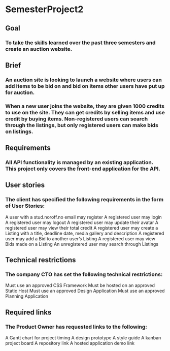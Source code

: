 # SemesterProject2

## Goal
### To take the skills learned over the past three semesters and create an auction website.

## Brief
### An auction site is looking to launch a website where users can add items to be bid on and bid on items other users have put up for auction.

### When a new user joins the website, they are given 1000 credits to use on the site. They can get credits by selling items and use credit by buying items. Non-registered users can search through the listings, but only registered users can make bids on listings.

## Requirements
### All API functionality is managed by an existing application. This project only covers the front-end application for the API.


## User stories
### The client has specified the following requirements in the form of User Stories:
A user with a stud.noroff.no email may register
A registered user may login
A registered user may logout
A registered user may update their avatar
A registered user may view their total credit
A registered user may create a Listing with a title, deadline date, media gallery and description
A registered user may add a Bid to another user’s Listing
A registered user may view Bids made on a Listing
An unregistered user may search through Listings


## Technical restrictions
### The company CTO has set the following technical restrictions:
Must use an approved CSS Framework
Must be hosted on an approved Static Host
Must use an approved Design Application
Must use an approved Planning Application

## Required links
### The Product Owner has requested links to the following:
A Gantt chart for project timing
A design prototype
A style guide
A kanban project board
A repository link
A hosted application demo link
